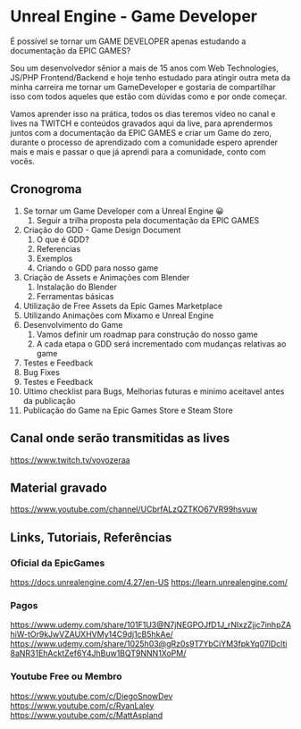 # Unreal Engine - Game Developer

É possível se tornar um GAME DEVELOPER
apenas estudando a documentação
da EPIC GAMES?

Sou um desenvolvedor sênior a mais de 15 anos com Web Technologies, JS/PHP Frontend/Backend e hoje tenho estudado para atingir outra meta da minha carreira me tornar um GameDeveloper e gostaria de compartilhar isso com todos aqueles que estão com dúvidas como e por onde começar.

Vamos aprender isso na prática, todos os dias teremos vídeo no canal e lives na TWITCH e conteúdos gravados aqui da live, para aprendermos juntos com a documentação da EPIC GAMES e criar um Game do zero, durante o processo de aprendizado com a comunidade espero aprender mais e mais e passar o que já aprendi para a comunidade, conto com vocês.


## Cronogroma

1. Se tornar um Game Developer com a Unreal Engine 😀
    1. Seguir a trilha proposta pela documentação da EPIC GAMES
2. Criação do GDD - Game Design Document
    1. O que é GDD?
    2. Referencias
    3. Exemplos
    4. Criando o GDD para nosso game
3. Criação de Assets e Animações com Blender
    1. Instalação do Blender
    2. Ferramentas básicas
4. Utilização de Free Assets da Epic Games Marketplace
5. Utilizando Animações com Mixamo e Unreal Engine
6. Desenvolvimento do Game
    1. Vamos definir um roadmap para construção do nosso game
    2. A cada etapa o GDD será incrementado com mudanças relativas ao game
7. Testes e Feedback
8. Bug Fixes
9. Testes e Feedback
10. Ultimo checklist para Bugs, Melhorias futuras e minimo aceitavel antes da publicação
11. Publicação do Game na Epic Games Store e Steam Store

## Canal onde serão transmitidas as lives

https://www.twitch.tv/vovozeraa

## Material gravado

https://www.youtube.com/channel/UCbrfALzQZTKO67VR99hsvuw

## Links, Tutoriais, Referências

### Oficial da EpicGames

https://docs.unrealengine.com/4.27/en-US
https://learn.unrealengine.com/

### Pagos

https://www.udemy.com/share/101F1U3@N7jNEGPOJfD1J_rNIxzZjjc7inhpZAhiW-tOr9kJwVZAUXHVMy14C9dj1cB5hkAe/
https://www.udemy.com/share/1025h03@gRz0s9T7YbCiYM3fpkYq07lDclti8aNR31EhAcktZef6Y4JhBuw1BQT9NNN1XoPM/

### Youtube Free ou Membro

https://www.youtube.com/c/DiegoSnowDev
https://www.youtube.com/c/RyanLaley
https://www.youtube.com/c/MattAspland
